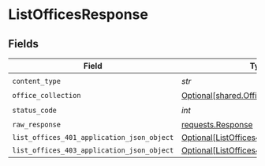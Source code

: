 # ListOfficesResponse


## Fields

| Field                                                                                               | Type                                                                                                | Required                                                                                            | Description                                                                                         |
| --------------------------------------------------------------------------------------------------- | --------------------------------------------------------------------------------------------------- | --------------------------------------------------------------------------------------------------- | --------------------------------------------------------------------------------------------------- |
| `content_type`                                                                                      | *str*                                                                                               | :heavy_check_mark:                                                                                  | N/A                                                                                                 |
| `office_collection`                                                                                 | [Optional[shared.OfficeCollection]](../../models/shared/officecollection.md)                        | :heavy_minus_sign:                                                                                  | OK                                                                                                  |
| `status_code`                                                                                       | *int*                                                                                               | :heavy_check_mark:                                                                                  | N/A                                                                                                 |
| `raw_response`                                                                                      | [requests.Response](https://requests.readthedocs.io/en/latest/api/#requests.Response)               | :heavy_minus_sign:                                                                                  | N/A                                                                                                 |
| `list_offices_401_application_json_object`                                                          | [Optional[ListOffices401ApplicationJSON]](../../models/operations/listoffices401applicationjson.md) | :heavy_minus_sign:                                                                                  | Unauthenticated                                                                                     |
| `list_offices_403_application_json_object`                                                          | [Optional[ListOffices403ApplicationJSON]](../../models/operations/listoffices403applicationjson.md) | :heavy_minus_sign:                                                                                  | Forbidden                                                                                           |